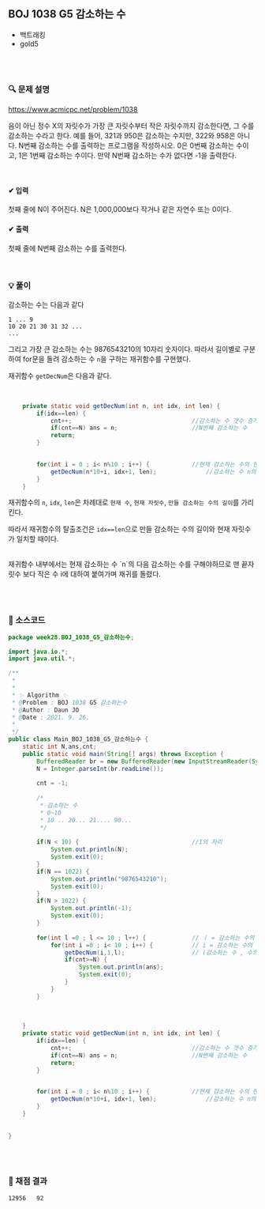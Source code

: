 ## BOJ 1038 G5 감소하는 수
- 백트래킹
- gold5



<br><br>


### 🔍 문제 설명
https://www.acmicpc.net/problem/1038

음이 아닌 정수 X의 자릿수가 가장 큰 자릿수부터 작은 자릿수까지 감소한다면, 그 수를 감소하는 수라고 한다. 예를 들어, 321과 950은 감소하는 수지만, 322와 958은 아니다. N번째 감소하는 수를 출력하는 프로그램을 작성하시오. 0은 0번째 감소하는 수이고, 1은 1번째 감소하는 수이다. 만약 N번째 감소하는 수가 없다면 -1을 출력한다.




<br>

#### ✔ 입력
첫째 줄에 N이 주어진다. N은 1,000,000보다 작거나 같은 자연수 또는 0이다.
<br>

#### ✔ 출력
첫째 줄에 N번째 감소하는 수를 출력한다.
<br>


<br>

###  💡 풀이

감소하는 수는 다음과 같다
```
1 ... 9
10 20 21 30 31 32 ...
...
```
그리고 가장 큰 감소하는 수는 9876543210의 10자리 숫자이다.
따라서 길이별로 구분하여 for문을 돌려 감소하는 수 `n`을 구하는 재귀함수를 구현했다.

재귀함수 `getDecNum`은 다음과 같다.

<br>

```java
	private static void getDecNum(int n, int idx, int len) {
		if(idx==len) {
			cnt++; 									//감소하는 수 갯수 증가
			if(cnt==N) ans = n;						//N번째 감소하는 수
			return;
		}

		
		for(int i = 0 ; i< n%10 ; i++) {			//현재 감소하는 수의 맨 끝 자릿수보다 작은 수
			getDecNum(n*10+i, idx+1, len);				//감소하는 수 n의 자리수 높이기 (*10), 감소하는수 + i하여 그 다음 감소하는 수 구하기
		}
	}
```

재귀함수의 `n`, `idx`, `len`은 차례대로 `현재 수`, `현재 자릿수`, `만들 감소하는 수의 길이`를 가리킨다.

따라서 재귀함수의 탈출조건은 `idx==len`으로 만들 감소하는 수의 길이와 현재 자릿수가 일치할 때이다.

<br>
재귀함수 내부에서는 현재 감소하는 수 `n`의 다음 감소하는 수를 구해야하므로  
맨 끝자릿수 보다 작은 수 i에 대하여 붙여가며 재귀를 돌렸다.


<br><br>

###  💬 소스코드

```java
package week28.BOJ_1038_G5_감소하는수;

import java.io.*;
import java.util.*;

/**
 * 
 * 
 * ✨ Algorithm ✨
 * @Problem : BOJ 1038 G5 감소하는수
 * @Author : Daun JO
 * @Date : 2021. 9. 26. 
 *
 */
public class Main_BOJ_1038_G5_감소하는수 {
	static int N,ans,cnt;
	public static void main(String[] args) throws Exception {
		BufferedReader br = new BufferedReader(new InputStreamReader(System.in));
		N = Integer.parseInt(br.readLine());
		
		cnt = -1;
		
		/*
		 * 감소하는 수
		 * 0~10
		 * 10 .. 20... 21.... 90...
		 */
		
		if(N < 10) { 								//1의 자리
			System.out.println(N);
			System.exit(0);
		}
		if(N == 1022) {
			System.out.println("9876543210");
			System.exit(0);
		}
		if(N > 1022) {
			System.out.println(-1);
			System.exit(0);
		}
		
		for(int l =0 ; l <= 10 ; l++) {				// ㅣ = 감소하는 수의 길이. 10자리를 넘어갈 수 없다
			for(int i =0 ; i< 10 ; i++) {			// i = 감소하는 수의 첫번째 자리수
				getDecNum(i,1,l);					// (감소하는 수 , 수의 자릿수, 만들려는 자리수)
				if(cnt>=N) {
					System.out.println(ans);
					System.exit(0);
				}
			}
		}
		
		
		
	}
	private static void getDecNum(int n, int idx, int len) {
		if(idx==len) {
			cnt++; 									//감소하는 수 갯수 증가
			if(cnt==N) ans = n;						//N번째 감소하는 수
			return;
		}

		
		for(int i = 0 ; i< n%10 ; i++) {			//현재 감소하는 수의 맨 끝 자릿수보다 작은 수
			getDecNum(n*10+i, idx+1, len);				//감소하는 수 n의 자리수 높이기 (*10), 감소하는수 + i하여 그 다음 감소하는 수 구하기
		}
	}
	
	
}

```
<br><br>


###  💯 채점 결과
	12956	92